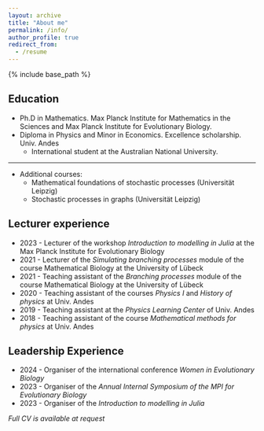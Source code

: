 ```yaml
---
layout: archive
title: "About me"
permalink: /info/
author_profile: true
redirect_from:
  - /resume
---
```


{% include base_path %}

## Education

* Ph.D in Mathematics. Max Planck Institute for Mathematics in the Sciences and Max Planck Institute for Evolutionary Biology.
* Diploma in Physics and Minor in Economics. Excellence scholarship. Univ. Andes
  * International student at the Australian National University.

---
* Additional courses:
  * Mathematical foundations of stochastic processes (Universität Leipzig)
  * Stochastic processes in graphs (Universität Leipzig)


## Lecturer experience


* 2023 - Lecturer of the workshop *Introduction to modelling in Julia* at the Max Planck Institute for Evolutionary Biology
* 2021 - Lecturer of the *Simulating branching processes* module of the course Mathematical Biology at the University of Lübeck
* 2021 - Teaching assistant of the *Branching processes* module of the course Mathematical Biology at the University of Lübeck
* 2020 - Teaching assistant of the courses *Physics I* and *History of physics* at Univ. Andes
* 2019 - Teaching assistant at the *Physics Learning Center* of Univ. Andes
* 2018 - Teaching assistant of the course *Mathematical methods for physics* at Univ. Andes

## Leadership Experience

* 2024 - Organiser of the international conference *Women in Evolutionary Biology*
* 2023 - Organiser of the *Annual Internal Symposium of the MPI for Evolutionary Biology*
* 2023 - Organiser of the *Introduction to modelling in Julia*

*Full CV is available at request*

<!-- 

Work experience
======
* Spring 2024: Academic Pages Collaborator
  * Github University
  * Duties includes: Updates and improvements to template
  * Supervisor: The Users

* Fall 2015: Research Assistant
  * Github University
  * Duties included: Merging pull requests
  * Supervisor: Professor Hub

* Summer 2015: Research Assistant
  * Github University
  * Duties included: Tagging issues
  * Supervisor: Professor Git

Publications
======
  <ul>{% for post in site.publications reversed %}
    {% include archive-single-cv.html %}
  {% endfor %}</ul>
  
Talks
======
  <ul>{% for post in site.talks reversed %}
    {% include archive-single-talk-cv.html  %}
  {% endfor %}</ul>
  
Teaching
======
  <ul>{% for post in site.teaching reversed %}
    {% include archive-single-cv.html %}
  {% endfor %}</ul>-->